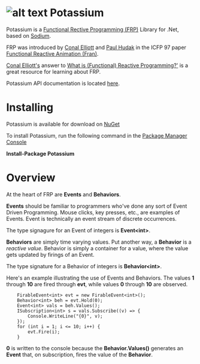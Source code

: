 ![alt text](https://github.com/jerometerry/potassium/raw/master/img/potassium64.png "Potassium") Potassium
====================================================================================================

Potassium is a [Functional Rective Programming (FRP)](http://www.haskell.org/haskellwiki/Functional_Reactive_Programming) Library for .Net, based on  [Sodium](https://github.com/kentuckyfriedtakahe/sodium).

FRP was introduced by [Conal Elliott](http://conal.net/) and [Paul Hudak](http://haskell.cs.yale.edu/people/paul-hudak/) in the ICFP 97 paper [Functional Reactive Animation (Fran)](http://conal.net/papers/icfp97/). 

[Conal Elliott's](http://conal.net/) answer to [What is (Functional) Reactive Programming?'](http://stackoverflow.com/questions/1028250/what-is-functional-reactive-programming) is a great resource for learning about FRP.

Potassium API documentation is located [here](http://jterry.azurewebsites.net/potassium/).

Installing
==========

Potassium is available for download on [NuGet](http://www.nuget.org/packages/Potassium/)

To install Potassium, run the following command in the [Package Manager Console](http://docs.nuget.org/docs/start-here/using-the-package-manager-console)

**Install-Package Potassium**

Overview
========

At the heart of FRP are **Events** and **Behaviors**.

**Events** should be familiar to programmers who've done any sort of Event Driven Programming. Mouse clicks, key presses, etc., are examples of Events. Event is technically an event stream of discrete occurrences.

The type signagure for an Event of integers is **Event&lt;int&gt;**. 

**Behaviors** are simply time varying values. Put another way, a **Behavior** is a *reactive value*. Behavior is simply a container for a value, where the value gets updated by firings of an Event.

The type signature for a Behavior of integers is **Behavior&lt;int&gt;**.

Here's an example illustrating the use of Events and Behaviors. The values **1** through **10** are fired through **evt**, while values **0** through **10** are observed. 

```
	FirableEvent<int> evt = new FirableEvent<int>();
	Behavior<int> beh = evt.Hold(0);
	Event<int> vals = beh.Values();
	ISubscription<int> s = vals.Subscribe((v) => {
		Console.WriteLine("{0}", v);
	});
	for (int i = 1; i <= 10; i++) {
		evt.Fire(i);
	}
```

**0** is written to the console because the **Behavior.Values()** generates an **Event** that, on subscription, fires the value of the **Behavior**.
